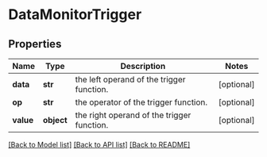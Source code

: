 # DataMonitorTrigger

## Properties
Name | Type | Description | Notes
------------ | ------------- | ------------- | -------------
**data** | **str** | the left operand of the trigger function. | [optional] 
**op** | **str** | the operator of the trigger function. | [optional] 
**value** | **object** | the right operand of the trigger function. | [optional] 

[[Back to Model list]](../../README.md#documentation-for-models) [[Back to API list]](../../README.md#documentation-for-api-endpoints) [[Back to README]](../../README.md)


